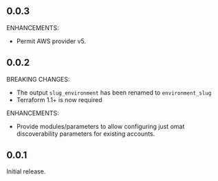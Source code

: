 ## 0.0.3

ENHANCEMENTS:

* Permit AWS provider v5.

## 0.0.2

BREAKING CHANGES:

* The output `slug_environment` has been renamed to `environment_slug`
* Terraform 1.1+ is now required

ENHANCEMENTS:

* Provide modules/parameters to allow configuring just omat discoverability parameters for existing accounts.

## 0.0.1

Initial release.
